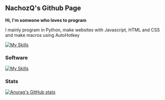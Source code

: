 <h2>NachozQ's Github Page</h2>

<strong>Hi, I'm someone who loves to program</strong>

I mainly program in Python, make websites with Javascript, HTML and CSS and make macros using AutoHotkey

[![My Skills](https://skillicons.dev/icons?i=py,js,html,css)](https://skillicons.dev)

<h3>Software</h3>

[![My Skills](https://skillicons.dev/icons?i=vscode,windows,ableton)](https://skillicons.dev)

<h3>Stats</h3>

[![Anurag's GitHub stats](https://github-readme-stats.vercel.app/api?username=nachozq&show_icons=true&theme=highcontrast)](https://github.com/anuraghazra/github-readme-stats)
